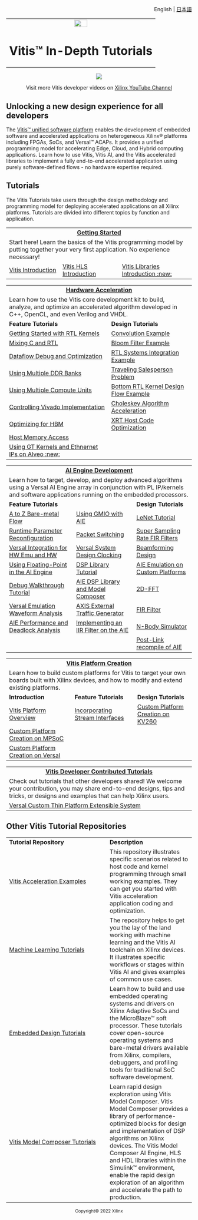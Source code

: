 <p align="right"><a>English</a> | <a href="docs-jp/README.md">日本語</a></p>
<table width="100%">
 <tr width="100%">
    <td align="center"><img src="https://www.xilinx.com/content/dam/xilinx/imgs/press/media-kits/corporate/xilinx-logo.png" width="30%"/><h1>Vitis™ In-Depth Tutorials</h1>
    </td>
 </tr>
</table>



<div align="center">
    <a href="http://www.youtube.com/watch?v=4JijWoV6lH4">
    <img
    src="./Getting_Started/Vitis/images/intro_video_new.png">
    </a>
</div>
 <p align="center"> <a>Visit more Vitis developer videos on </a><a href="https://www.youtube.com/channel/UCkzIS3hJplxSbVRxRQJW4Ow">Xilinx YouTube Channel</a> </p>

## Unlocking a new design experience for all developers
The [Vitis&trade; unified software platform](https://www.xilinx.com/products/design-tools/vitis/vitis-platform.html)  enables the development of embedded software and accelerated applications on heterogeneous Xilinx&reg; platforms including FPGAs, SoCs, and Versal&trade; ACAPs. It provides a unified programming model for accelerating Edge, Cloud, and Hybrid computing applications. Learn how to use Vitis, Vitis AI, and the Vitis accelerated libraries to implement a fully end-to-end accelerated application using purely software-defined flows - no hardware expertise required.

## Tutorials

The Vitis Tutorials take users through the design methodology and programming model for deploying accelerated applications on all Xilinx platforms. Tutorials are divided into different topics by function and application. 

<table border="0" width="100%" >
	<tbody>
		<tr>
			<td colspan="3" height="24" align="center">
			<strong> 	<a href="./Getting_Started">Getting Started</a> </strong> 
			</td>
		</tr>
		<tr>
			<td colspan="3" height="48"   >
				Start here! Learn the basics of the Vitis programming model by putting together your very first application. No experience necessary!
			</td>
		</tr>
		<tr>
    <td height="24" >
				<a href="./Getting_Started/Vitis">Vitis Introduction</a> 
			</td>
    		<td >
			<a href="./Getting_Started/Vitis_HLS">Vitis HLS Introduction</a> 
		</td>
        <td >
			<a href="./Getting_Started/Vitis_Libraries">Vitis Libraries Introduction  :new: </a> 
		</td>
      </tr>	
      </tbody>
</table>


<table border="0"  width="100%">
	<tbody>
		<tr>
			<td colspan="2" height="24" align="center">
			<strong> 	<a href="./Hardware_Acceleration">Hardware Acceleration</a> </strong> 
			</td>
		</tr>
		<tr>
			<td colspan="2" height="48"   >
				Learn how to use the Vitis core development kit to build, analyze, and optimize an accelerated algorithm developed in C++, OpenCL, and even Verilog and VHDL.
			</td>
		</tr>
    <tr>
    <td height="24" >
      <strong> Feature Tutorials </strong>
      </td>
    		<td height="24" >
			<strong> Design Tutorials </strong>
		</td>
      </tr>	
		<tr>
    <td height="24" >
			<a href="./Hardware_Acceleration/Feature_Tutorials/01-rtl_kernel_workflow">Getting Started with RTL Kernels</a>
			</td>
    		<td >
			<a href="./Hardware_Acceleration/Design_Tutorials/01-convolution-tutorial">Convolution Example</a>  
		</td>
      </tr>	
    		<tr>
    <td height="24" >
				<a href="./Hardware_Acceleration/Feature_Tutorials/02-mixing-c-rtl-kernels">Mixing C and RTL</a>  
			</td>
    		<td >
			 <a href="./Hardware_Acceleration/Design_Tutorials/02-bloom">Bloom Filter Example</a>
		</td>
      </tr>	
    		<tr>
    <td height="24" >
			<a href="./Hardware_Acceleration/Feature_Tutorials/03-dataflow_debug_and_optimization/README.md">Dataflow Debug and Optimization</a> 
			</td>
    		<td >
			<a href="./Hardware_Acceleration/Design_Tutorials/03-rtl_stream_kernel_integration/README.md">RTL Systems Integration Example</a>  
		</td>
      </tr>	
    		<tr>
    <td height="24" >
			<a href="./Hardware_Acceleration/Feature_Tutorials/04-mult-ddr-banks/README.md">Using Multiple DDR Banks</a> 
			</td>
    		<td >
			<a href="./Hardware_Acceleration/Design_Tutorials/04-traveling-salesperson/README.md">Traveling Salesperson Problem</a> 
		</td>
      </tr>	
    		<tr>
    <td height="24" >
			<a href="./Hardware_Acceleration/Feature_Tutorials/05-using-multiple-cu/README.md">Using Multiple Compute Units</a> 
			</td>
    		<td >
			<a href="./Hardware_Acceleration/Design_Tutorials/05-bottom_up_rtl_kernel/README.md">Bottom RTL Kernel Design Flow Example</a>
		</td>
      </tr>	
    		<tr>
    <td height="24" >
			<a href="./Hardware_Acceleration/Feature_Tutorials/06-controlling-vivado-implementation">Controlling Vivado Implementation</a>
			</td>
    		<td >
			<a href="./Hardware_Acceleration/Design_Tutorials/06-cholesky-accel">Choleskey Algorithm Acceleration</a>
		</td>
      </tr>	
    		<tr>
    <td height="24" >
			<a href="./Hardware_Acceleration/Feature_Tutorials/07-using-hbm">Optimizing for HBM</a>
			</td>
    		<td >
			<a href="./Hardware_Acceleration/Design_Tutorials/07-host-code-opt">XRT Host Code Optimization</a>
		</td>
      </tr>	
        		<tr>
    <td height="24" >
			<a href="./Hardware_Acceleration/Feature_Tutorials/08-using-hostmem">Host Memory Access</a> 
			</td>
    		<td >
            &nbsp; 
          </td>
	</tr>
				<tr>
    <td height="24" >
			<a href="./Hardware_Acceleration/Feature_Tutorials/09-using-ethernet-on-alveo">Using GT Kernels and Ethnernet IPs on Alveo :new: </a> 
			</td>
    		<td >
            &nbsp; 
          </td>
  </tr>	
  </tbody>
</table>


<table border="0" width="100%"  >
	<tbody>
		<tr>
			<td colspan="3" height="24" align="center">
			<strong> 	<a href="./AI_Engine_Development">AI Engine Development</a> </strong> 
			</td>
		</tr>
		<tr>
			<td colspan="3" height="48"   >
				Learn how to target, develop, and deploy advanced algorithms using a Versal AI Engine array in conjunction with PL IP/kernels and software applications running on the embedded processors.
			</td>
		</tr>
		<tr>
    <td colspan="2" height="24" >
      <strong> Feature Tutorials </strong>
      </td>
    		<td height="24" >
			<strong> Design Tutorials </strong>
		</td>
      </tr>	
    		<tr>
    <td height="24" >
				<a href="./AI_Engine_Development/Feature_Tutorials/01-aie_a_to_z">A to Z Bare-metal Flow</a>  
			</td>
    		<td >
			<a href="./AI_Engine_Development/Feature_Tutorials/02-using-gmio">Using GMIO with AIE</a> 
		  </td>
      <td >
			<a href="./AI_Engine_Development/Design_Tutorials/01-aie_lenet_tutorial">LeNet Tutorial</a>
		 </td> 
      </tr>	
       		<tr>
    <td height="24" >
				<a href="./AI_Engine_Development/Feature_Tutorials/03-rtp-reconfiguration">Runtime Parameter Reconfiguration</a> 
			</td>
    		<td >
			<a href="./AI_Engine_Development/Feature_Tutorials/04-packet-switching">Packet Switching</a> 
		  </td>
      <td >
			<a href="./AI_Engine_Development/Design_Tutorials/02-super_sampling_rate_fir">Super Sampling Rate FIR Filters</a> 
		 </td>
      </tr>	 
     <tr>
    <td height="24" > <a href="./AI_Engine_Development/Feature_Tutorials/05-AI-engine-versal-integration">Versal Integration for HW Emu and HW</a>
      </td>
		<td >
		<a href="./AI_Engine_Development/Feature_Tutorials/06-versal-system-design-clocking-tutorial">Versal System Design Clocking</a> 
	  </td>
  <td >
		<a href="./AI_Engine_Development/Design_Tutorials/03-beamforming/README.md">Beamforming Design</a>  
	 </td>
  </tr>	
    <tr>
    <td height="24" >
				<a href="./AI_Engine_Development/Feature_Tutorials/07-AI-Engine-Floating-Point">Using Floating-Point in the AI Engine</a> 
			</td>
    		<td >
			<a href="./AI_Engine_Development/Feature_Tutorials/08-dsp-library">DSP Library Tutorial</a> 
		  </td>
      <td >
			<a href="./AI_Engine_Development/Design_Tutorials/04-custom-platform-emulation">AIE Emulation on Custom Platforms</a>  
		 </td>
      </tr>	
        <tr>
    <td height="24" >
				<a href="./AI_Engine_Development/Feature_Tutorials/09-debug-walkthrough">Debug Walkthrough Tutorial</a> 
			</td>
    		<td >
			<a href="./AI_Engine_Development/Feature_Tutorials/10-aie-dsp-lib-model-composer">AIE DSP Library and Model Composer</a> 
		  </td>
      <td >
			<a href="./AI_Engine_Development/Design_Tutorials/06-fft2d_AIEvsHLS">2D-FFT</a>  
		 </td>
      </tr>
        <tr>
    <td height="24" >
			<a href="./AI_Engine_Development/Feature_Tutorials/11-ai-engine-emulation-waveform-analysis">Versal Emulation Waveform Analysis</a> 
			</td>
    		<td >
			<a href="./AI_Engine_Development/Feature_Tutorials/12-axis-traffic-generator">AXIS External Traffic Generator</a> 
		  </td>
      <td >
			<a href="./AI_Engine_Development/Design_Tutorials/07-firFilter_AIEvsHLS">FIR Filter</a>   
		 </td>
      </tr>
            <tr>
    <td height="24" >
			<a href="./AI_Engine_Development/Feature_Tutorials/13-aie-performance-analysis">AIE Performance and Deadlock Analysis</a> 
			</td>
    		<td >
			<a href="./AI_Engine_Development/Feature_Tutorials/14-implementing-iir-filter">Implementing an IIR Filter on the AIE</a>  
		  </td>
      <td >
			<a href="./AI_Engine_Development/Design_Tutorials/08-n-body-simulator">N-Body Simulator</a>   
		 </td>
      </tr>
            <tr>
    <td height="24" >
				&nbsp; 
			</td>
    		<td >
				&nbsp; 
		  </td>
      <td >
			<a href="./AI_Engine_Development/Design_Tutorials/09-post-link-recompile">Post-Link recompile of AIE</a>   
		 </td>
      </tr>
  </tbody>
</table>


<table border="0"  width="100%" >
	<tbody>
		<tr>
			<td colspan="3" height="24" align="center">
			<strong> 	<a href="./Vitis_Platform_Creation">Vitis Platform Creation</a> </strong> 
			</td>
		</tr>
		<tr>
			<td colspan="3" height="48"   >
			Learn how to build custom platforms for Vitis to target your own boards built with Xilinx devices, and how to modify and extend existing platforms.
			</td>
		</tr>
		<tr>
    <td height="24" >
      <strong> Introduction </strong>
      </td>
    <td height="24" >
			<strong> Feature Tutorials </strong>
     <td height="24" >
			<strong> Design Tutorials </strong>
		</td>
      </tr>	
    		<tr>
    <td height="24" >
				<a href="./Vitis_Platform_Creation/Introduction/01-Overview">Vitis Platform Overview</a> 
			</td>
    		<td >
			<a href="./Vitis_Platform_Creation/Feature_Tutorials/01_platform_creation_streaming_ip">Incorporating Stream Interfaces</a> 
		  </td>
      <td >
			<a href="./Vitis_Platform_Creation/Design_Tutorials/01-Edge-KV260">Custom Platform Creation on KV260</a>
		 </td> 
      </tr>	
   <tr>
    <td height="24" >
			<a href="./Vitis_Platform_Creation/Introduction/02-Edge-AI-ZCU104">Custom Platform Creation on MPSoC</a> 
			</td>
    		<td >
			&nbsp; 
		  </td>
      <td >
				&nbsp; 
		 </td> 
      </tr>	
       <tr>
    <td height="24" >
			<a href="./Vitis_Platform_Creation/Introduction/03_Edge_VCK190">Custom Platform Creation on Versal</a>
			</td>
    		<td >
			&nbsp; 
		  </td>
      <td >
				&nbsp; 
		 </td> 
      </tr>
  </tbody>
</table>
<table border="0" width="100%" >
	<tbody>
		<tr>
			<td colspan="2" height="24" align="center">
			<strong> 	<a href="./Developer_Contributed">Vitis Developer Contributed Tutorials</a> </strong> 
			</td>
		</tr>
		<tr>
			<td colspan="2" height="48"   >
			Check out tutorials that other developers shared! We welcome your contribution, you may share end-to-end designs, tips and tricks, or designs and examples that can help Xilinx users.
			</td>
		</tr>
		<tr>
    <td colspan="2" height="24" >
				<a href="./Developer_Contributed/01-Versal_Custom_Thin_Platform_Extensible_System/README.md">Versal Custom Thin Platform Extensible System</a> 
			</td>
      </tr>	
      </tbody>
</table>


## Other Vitis Tutorial Repositories

<table border="0"  width="100%" >
	<tbody>
		<tr>
			<td  width="257" >
    <strong>	Tutorial Repository </strong>
			</td>
			<td >
    <strong>	Description </strong>
			</td>
		</tr>
		<tr>
			<td >
				<a href="https://github.com/Xilinx/Vitis_Accel_Examples">Vitis Acceleration Examples</a>
			</td>
			<td >
				This repository illustrates specific scenarios related to host code and kernel programming through small working examples. They can get you started with Vitis acceleration application coding and optimization.
			</td>
		</tr>
		<tr>
			<td >
				<a href="https://github.com/xilinx/Vitis-AI-Tutorials">Machine Learning Tutorials</a>
			</td>
			<td >
				The repository helps to get you the lay of the land working with machine learning and the Vitis AI toolchain on Xilinx devices. It illustrates specific workflows or stages within Vitis AI and gives examples of common use cases.
			</td>
		</tr>
		<tr>
			<td >
				<a href="http://xilinx.github.io/Embedded-Design-Tutorials">Embedded Design Tutorials</a>
			</td>
			<td >
				Learn how to build and use embedded operating systems and drivers on Xilinx Adaptive SoCs and the MicroBlaze™ soft processor. These tutorials cover open-source operating systems and bare-metal drivers available from Xilinx, compilers, debuggers, and profiling tools for traditional SoC software development.
			</td>
		</tr>
		<tr>
			<td >
				<a href="https://github.com/Xilinx/Vitis_Model_Composer">Vitis Model Composer Tutorials</a>
			</td>
			<td >
				Learn rapid design exploration using Vitis Model Composer. Vitis Model Composer provides a library of performance-optimized blocks for design and implementation of DSP algorithms on Xilinx devices. The Vitis Model Composer AI Engine, HLS and HDL libraries within the Simulink™ environment, enable the rapid design exploration of an algorithm and accelerate the path to production.
			</td>
		</tr>
	</tbody>
</table>


<p align="center"><sup>Copyright&copy; 2022 Xilinx</sup></p>

